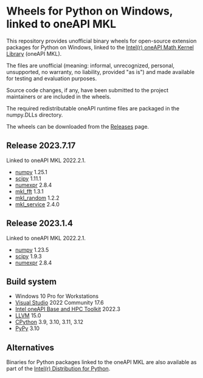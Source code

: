 # Wheels for Python on Windows, linked to oneAPI MKL

This repository provides unofficial binary wheels for open-source extension packages for Python on Windows, linked to the [Intel(r) oneAPI Math Kernel Library](https://software.intel.com/en-us/intel-mkl/) (oneAPI MKL).

The files are unofficial (meaning: informal, unrecognized, personal, unsupported, no warranty, no liability, provided "as is") and made available for testing and evaluation purposes.

Source code changes, if any, have been submitted to the project maintainers or are included in the wheels.

The required redistributable oneAPI runtime files are packaged in the numpy.DLLs directory.

The wheels can be downloaded from the [Releases](https://github.com/cgohlke/numpy-mkl-wheels/releases) page.

## Release 2023.7.17

Linked to oneAPI MKL 2022.2.1.

- [numpy](https://github.com/numpy/numpy) 1.25.1
- [scipy](https://github.com/scipy/scipy) 1.11.1
- [numexpr](https://github.com/pydata/numexpr) 2.8.4
- [mkl_fft](https://github.com/IntelPython/mkl_fft) 1.3.1
- [mkl_random](https://github.com/IntelPython/mkl_random) 1.2.2
- [mkl_service](https://github.com/IntelPython/mkl-service) 2.4.0

## Release 2023.1.4

Linked to oneAPI MKL 2022.2.1.

- [numpy](https://github.com/numpy/numpy) 1.23.5
- [scipy](https://github.com/scipy/scipy) 1.9.3
- [numexpr](https://github.com/pydata/numexpr) 2.8.4

## Build system

- Windows 10 Pro for Workstations
- [Visual Studio](https://visualstudio.microsoft.com/vs/community/) 2022 Community 17.6
- [Intel oneAPI Base and HPC Toolkit](https://www.intel.com/content/www/us/en/developer/tools/oneapi/base-toolkit.html#gs.miarqe) 2022.3
- [LLVM](https://github.com/llvm/llvm-project/releases) 15.0
- [CPython](https://www.python.org/downloads/windows/) 3.9, 3.10, 3.11, 3.12
- [PyPy](https://www.pypy.org/download.html) 3.10

## Alternatives

Binaries for Python packages linked to the oneAPI MKL are also available as part of the [Intel(r) Distribution for Python](https://www.intel.com/content/www/us/en/developer/tools/oneapi/distribution-for-python.html).
